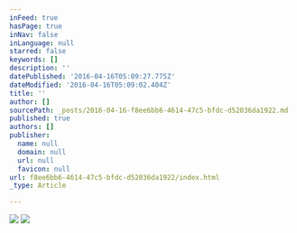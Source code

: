 ```yaml
---
inFeed: true
hasPage: true
inNav: false
inLanguage: null
starred: false
keywords: []
description: ''
datePublished: '2016-04-16T05:09:27.775Z'
dateModified: '2016-04-16T05:09:02.404Z'
title: ''
author: []
sourcePath: _posts/2016-04-16-f8ee6bb6-4614-47c5-bfdc-d52036da1922.md
published: true
authors: []
publisher:
  name: null
  domain: null
  url: null
  favicon: null
url: f8ee6bb6-4614-47c5-bfdc-d52036da1922/index.html
_type: Article

---
```

![](https://s3-us-west-2.amazonaws.com/the-grid-img/p/41b0f5eeda7558c2c0acde1e1216e6dcc8cd8187.jpg)
![](https://the-grid-user-content.s3-us-west-2.amazonaws.com/e8c2ca21-74f2-442a-8258-aa4750dd7f8e.jpg)